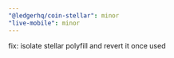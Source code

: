 ```yaml
---
"@ledgerhq/coin-stellar": minor
"live-mobile": minor
---
```


fix: isolate stellar polyfill and revert it once used
